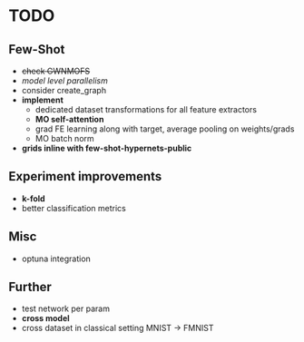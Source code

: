 # TODO

## Few-Shot
- ~~check GWNMOFS~~
- *model level parallelism*
- consider create_graph
- **implement**
    - dedicated dataset transformations for all feature extractors
    - **MO self-attention**
    - grad FE learning along with target, average pooling on weights/grads
    - MO batch norm
- **grids inline with few-shot-hypernets-public**

## Experiment improvements
- **k-fold**
- better classification metrics

## Misc
- optuna integration

## Further
- test network per param
- **cross model**
- cross dataset in classical setting MNIST -> FMNIST